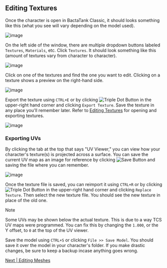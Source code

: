 ## Editing Textures
Once the character is open in BactaTank Classic, it should looks something like this (what you see will vary depending on the model used).

![image](https://github.com/user-attachments/assets/b213e9b5-9b60-4564-bf67-db0c615b0bd8)

On the left side of the window, there are multiple dropdown buttons labeled `Textures`, `Materials`, etc. Click `Textures`. It should look something like this (amount of textures vary from character to character).

![image](https://github.com/user-attachments/assets/aa3d2088-3a1b-4243-ae95-802953a3603e)

Click on one of the textures and find the one you want to edit. Clicking on a texture shows a preview on the right-hand side.

![image](https://github.com/user-attachments/assets/ff037065-1431-4522-976e-79df9816b893)

Export the texture using `CTRL+E` or by clicking ![Triple Dot Button](https://i.imgur.com/xhwAmwR.png) in the upper-right hand corner and clicking `Export Texture`. Save the texture in any place you'll remember later. Refer to [Editing Textures](../../editing/textures.md) for opening and exporting textures.

![image](https://github.com/user-attachments/assets/dc3fcf59-b58d-422c-857f-a19acf50c41e)

### Exporting UVs
By clicking the tab at the top that says "UV Viewer," you can view how your character's texture(s) is projected across a surface. You can save the current UV map as an image for reference by clicking ![Save Button](https://i.imgur.com/4unEPH8.png) and saving the file where you can remember.

![image](https://github.com/user-attachments/assets/6ebb0d16-b059-44f6-9e3f-ef3451f2dac1)

Once the texture file is saved, you can reimport it using `CTRL+R` or by clicking ![Triple Dot Button](https://i.imgur.com/xhwAmwR.png) in the upper-right hand corner and clicking `Replace Texture`. Then select the new texture file. You should see the new texture in place of the old one.

> [!NOTE]
> Some UVs may be shown below the actual texture. This is due to a way TCS UV maps were programmed. You can fix this by changing the `1.000`, or the Y offset, to `0` at the top of the UV viewer.

Save the model using `CTRL+S` or clicking `File >> Save Model`. You should save it over the model in your character's folder. If you make drastic changes, be sure to keep a backup incase anything goes wrong.

[Next | Editing Meshes](editing-meshes.md)
